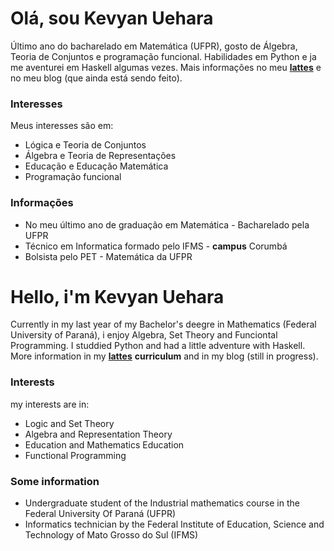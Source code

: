 # Olá, sou Kevyan Uehara

Último ano do bacharelado em Matemática (UFPR), gosto de Álgebra, Teoria de Conjuntos e programação funcional. Habilidades em Python e ja me aventurei em Haskell algumas vezes. Mais informações no meu [__lattes__](http://lattes.cnpq.br/0913977570427665) e no meu blog (que ainda está sendo feito).

### Interesses

Meus interesses são em:

* Lógica e Teoria de Conjuntos
* Álgebra e Teoria de Representações
* Educação e Educação Matemática
* Programação funcional

### Informações

* No meu último ano de graduação em Matemática - Bacharelado pela UFPR
* Técnico em Informatica formado pelo IFMS - __campus__ Corumbá
* Bolsista pelo PET - Matemática da UFPR


# Hello, i'm Kevyan Uehara

Currently in my last year of my Bachelor's deegre in Mathematics (Federal University of Paraná), i enjoy Algebra, Set Theory and Funciontal Programming. I studdied Python and had a little adventure with Haskell. More information in my  [__lattes__](http://lattes.cnpq.br/0913977570427665) __curriculum__ and in my blog (still in progress).

### Interests

my interests are in:

* Logic and Set Theory
* Algebra and Representation Theory
* Education and Mathematics Education
* Functional Programming

### Some information

* Undergraduate student of the Industrial mathematics course in the Federal University Of Paraná (UFPR)
* Informatics technician by the Federal Institute of Education, Science and Technology of Mato Grosso do Sul (IFMS)
  
